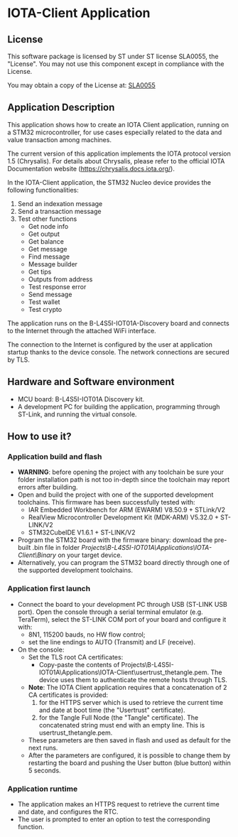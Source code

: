 # IOTA-Client Application

## License

This software package is licensed by ST under ST license SLA0055, the "License". You may not use this component except in compliance
with the License.

You may obtain a copy of the License at: [SLA0055](https://bit.ly/2JuvQ4F)

## Application Description

This application shows how to create an IOTA Client application, running on 
a STM32 microcontroller, for use cases especially related to the data and value
transaction among machines.

The current version of this application implements the IOTA protocol version 1.5
(Chrysalis). For details about Chrysalis, please refer to the official IOTA
Documentation website (https://chrysalis.docs.iota.org/).

In the IOTA-Client application, the STM32 Nucleo device provides the 
following functionalities:
 1. Send an indexation message
 2. Send a transaction message
 4. Test other functions
	* Get node info
	* Get output
	* Get balance
	* Get message
	* Find message
	* Message builder
	* Get tips
	* Outputs from address
	* Test response error
	* Send message
	* Test wallet
	* Test crypto

The application runs on the B-L4S5I-IOT01A-Discovery board
and connects to the Internet through the attached WiFi interface.

The connection to the Internet is configured by the user at application startup
thanks to the device console. The network connections are secured by TLS.

## Hardware and Software environment

* MCU board: B-L4S5I-IOT01A Discovery kit.
* A development PC for building the application, programming through ST-Link, and running the virtual console.

## How to use it?
### Application build and flash

* **WARNING**: before opening the project with any toolchain be sure your folder
    installation path is not too in-depth since the toolchain may report errors
    after building.
* Open and build the project with one of the supported development toolchains.
  This firmware has been successfully tested with:
	* IAR Embedded Workbench for ARM (EWARM) V8.50.9 + STLink/V2
	* RealView Microcontroller Development Kit (MDK-ARM) V5.32.0 + ST-LINK/V2
	* STM32CubeIDE V1.6.1 + ST-LINK/V2
* Program the STM32 board with the firmware binary: download the pre-built .bin file in folder
  *Projects\B-L4S5I-IOT01A\Applications\IOTA-Client\Binary* on your target device.
* Alternatively, you can program the STM32 board directly through one of the supported development toolchains.

### Application first launch

* Connect the board to your development PC through USB (ST-LINK USB port). Open the console through a serial terminal emulator (e.g. TeraTerm), select the ST-LINK COM port of your board and configure it with:
	* 8N1, 115200 bauds, no HW flow control;
	* set the line endings to AUTO (Transmit) and LF (receive).
* On the console:
	* Set the TLS root CA certificates:
		* Copy-paste the contents of Projects\B-L4S5I-IOT01A\Applications\IOTA-Client\usertrust_thetangle.pem.
    The device uses them to authenticate the remote hosts through TLS.
	* **Note**: The IOTA Client application requires that a concatenation of 2 CA certificates is provided:
		1. for the HTTPS server which is used to retrieve the current time and date at boot time (the "Usertrust" certificate).
		2. for the Tangle Full Node (the "Tangle" certificate).
        The concatenated string must end with an empty line. This is usertrust_thetangle.pem.
	* These parameters are then saved in flash and used as default for the next runs.
    * After the parameters are configured, it is possible to change them by restarting the board
      and pushing the User button (blue button) within 5 seconds.

### Application runtime

* The application makes an HTTPS request to retrieve the current time and date, and configures the RTC.
* The user is prompted to enter an option to test the corresponding function.
